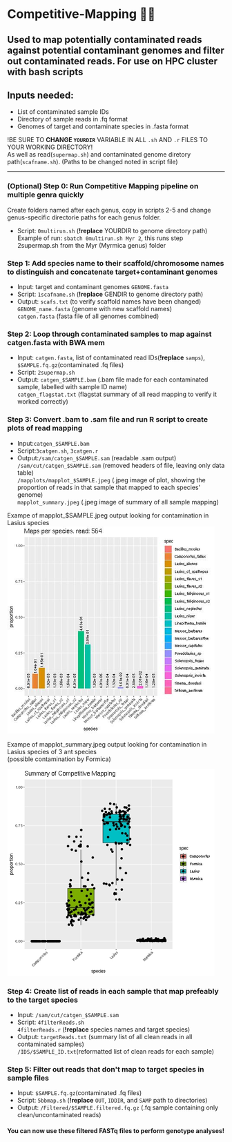 # Competitive-Mapping :dna::ant:
Used to map potentially contaminated reads against potential contaminant genomes and filter out contaminated reads. For use on HPC cluster with bash scripts
---
## Inputs needed:
- List of contaminated sample IDs
- Directory of sample reads in .fq format
- Genomes of target and contaminate species in .fasta format  
  
!BE SURE TO **CHANGE `YOURDIR`** VARIABLE IN ALL `.sh` AND `.r` FILES TO YOUR WORKING DIRECTORY!   
As well as read(`supermap.sh`) and contaminated genome diretory path(`scafname.sh`). (Paths to be changed noted in script file)
  
---
### (Optional) Step 0: Run Competitive Mapping pipeline on multiple genra quickly  
Create folders named after each genus, copy in scripts 2-5 and change genus-specific directorie paths for each genus folder.   
- Script: `0multirun.sh`  (**!replace** YOURDIR to genome directory path)
Example of run: `sbatch 0multirun.sh Myr 2`, this runs step 2supermap.sh from the Myr (Myrmica genus) folder

### Step 1: Add species name to their scaffold/chromosome names to distinguish and concatenate target+contaminant genomes  
- Input: target and contaminant genomes `GENOME.fasta`
- Script: `1scafname.sh`  (**!replace** GENDIR to genome directory path)
- Output: `scafs.txt` (to verify scaffold names have been changed)    
          `GENOME_name.fasta` (genome with new scaffold names)  
          `catgen.fasta` (fasta file of all genomes combined)  

### Step 2: Loop through contaminated samples to map against catgen.fasta with BWA mem   
- Input: `catgen.fasta`, list of contaminated read IDs(**!replace** `samps`), `$SAMPLE.fq.gz`(contaminated .fq files)
- Script: `2supermap.sh`
- Output: `catgen_$SAMPLE.bam` (.bam file made for each contaminated sample, labelled with sample ID name)  
         `catgen_flagstat.txt` (flagstat summary of all read mapping to verify it worked correctly)  
           
### Step 3: Convert .bam to .sam file and run R script to create plots of read mapping   
- Input:`catgen_$SAMPLE.bam`
- Script:`3catgen.sh`, `3catgen.r`  
- Output:`/sam/catgen_$SAMPLE.sam` (readable .sam output)  
        `/sam/cut/catgen_$SAMPLE.sam` (removed headers of file, leaving only data table)  
        `/mapplots/mapplot_$SAMPLE.jpeg` (.jpeg image of plot, showing the proportion of reads in that sample that mapped to each species' genome)  
        `mapplot_summary.jpeg` (.jpeg image of summary of all sample mapping)

 Exampe of mapplot_$SAMPLE.jpeg output looking for contamination in Lasius species  
![mapplot for read 564](mapplot_564.jpeg)  

Exampe of mapplot_summary.jpeg output looking for contamination in Lasius species of 3 ant species     
 (possible contamination by Formica)  
 
![summary of mapplots](mapplot_summary.jpeg)    

### Step 4: Create list of reads in each sample that map prefeably to the target species   
- Input: `/sam/cut/catgen_$SAMPLE.sam`
- Script: `4filterReads.sh`   
          `4filterReads.r` (**!replace** species names and target species)  
- Output: `targetReads.txt` (summary list of all clean reads in all contaminated samples)     
          `/IDS/$SAMPLE_ID.txt`(reformatted list of clean reads for each sample)   

### Step 5: Filter out reads that don't map to target species in sample files   
- Input:  `$SAMPLE.fq.gz`(contaminated .fq files)  
- Script: `5bbmap.sh` (**!replace** `OUT`, `IDDIR`, and `SAMP` path to directories)    
- Output:  `/Filtered/$SAMPLE.filtered.fq.gz` (.fq sample containing only clean/uncontaminated reads)   
           
#### You can now use these filtered FASTq files to perform genotype analyses!      
